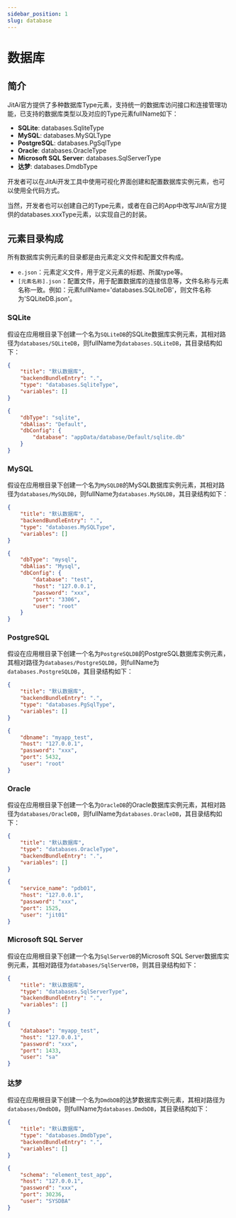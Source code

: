 ```yaml
---
sidebar_position: 1
slug: database
---
```


# 数据库
## 简介
JitAi官方提供了多种数据库Type元素，支持统一的数据库访问接口和连接管理功能，已支持的数据库类型以及对应的Type元素fullName如下：
- **SQLite**: databases.SqliteType
- **MySQL**: databases.MySQLType
- **PostgreSQL**: databases.PgSqlType
- **Oracle**: databases.OracleType
- **Microsoft SQL Server**: databases.SqlServerType
- **达梦**: databases.DmdbType

开发者可以在JitAi开发工具中使用可视化界面创建和配置数据库实例元素，也可以使用全代码方式。

当然，开发者也可以创建自己的Type元素，或者在自己的App中改写JitAi官方提供的databases.xxxType元素，以实现自己的封装。

## 元素目录构成
所有数据库实例元素的目录都是由元素定义文件和配置文件构成。

- `e.json`：元素定义文件，用于定义元素的标题、所属type等。
- `[元素名称].json`：配置文件，用于配置数据库的连接信息等，文件名称与元素名称一致。例如：元素fullName='databases.SQLiteDB'，则文件名称为'SQLiteDB.json'。

### SQLite
假设在应用根目录下创建一个名为`SQLiteDB`的SQLite数据库实例元素，其相对路径为`databases/SQLiteDB`，则fullName为`databases.SQLiteDB`，其目录结构如下：

```json title="e.json"
{
    "title": "默认数据库",
    "backendBundleEntry": ".",
    "type": "databases.SqliteType",
    "variables": []
}
```

```json title="SQLiteDB.json"
{
    "dbType": "sqlite",
    "dbAlias": "Default",
    "dbConfig": {
        "database": "appData/database/Default/sqlite.db"
    }
}
```

### MySQL
假设在应用根目录下创建一个名为`MySQLDB`的MySQL数据库实例元素，其相对路径为`databases/MySQLDB`，则fullName为`databases.MySQLDB`，其目录结构如下：

```json title="e.json"
{
    "title": "默认数据库",
    "backendBundleEntry": ".",
    "type": "databases.MySQLType",
    "variables": []
}
```

```json title="MySQLDB.json"
{
	"dbType": "mysql",
	"dbAlias": "Mysql",
	"dbConfig": {
		"database": "test",
		"host": "127.0.0.1",
		"password": "xxx",
		"port": "3306",
		"user": "root"
	}
}
```

### PostgreSQL
假设在应用根目录下创建一个名为`PostgreSQLDB`的PostgreSQL数据库实例元素，其相对路径为`databases/PostgreSQLDB`，则fullName为`databases.PostgreSQLDB`，其目录结构如下：

```json title="e.json"
{
    "title": "默认数据库",
    "backendBundleEntry": ".",
    "type": "databases.PgSqlType",
    "variables": []
}
```

```json title="PostgreSQLDB.json"
{
    "dbname": "myapp_test",
    "host": "127.0.0.1",
    "password": "xxx",
    "port": 5432,
    "user": "root"
}
```

### Oracle
假设在应用根目录下创建一个名为`OracleDB`的Oracle数据库实例元素，其相对路径为`databases/OracleDB`，则fullName为`databases.OracleDB`，其目录结构如下：

```json title="e.json"
{
    "title": "默认数据库",
    "type": "databases.OracleType",
    "backendBundleEntry": ".",
    "variables": []
}
```

```json title="OracleDB.json"
{
    "service_name": "pdb01",
    "host": "127.0.0.1",
    "password": "xxx",
    "port": 1525,
    "user": "jit01"
}
```

### Microsoft SQL Server
假设在应用根目录下创建一个名为`SqlServerDB`的Microsoft SQL Server数据库实例元素，其相对路径为`databases/SqlServerDB`，则其目录结构如下：

```json title="e.json"
{
    "title": "默认数据库",
    "type": "databases.SqlServerType",
    "backendBundleEntry": ".",
    "variables": []
}
```

```json title="SqlServerDB.json"
{
    "database": "myapp_test",
    "host": "127.0.0.1",
    "password": "xxx",
    "port": 1433,
    "user": "sa"
}
```

### 达梦
假设在应用根目录下创建一个名为`DmdbDB`的达梦数据库实例元素，其相对路径为`databases/DmdbDB`，则fullName为`databases.DmdbDB`，其目录结构如下：

```json title="e.json"
{
    "title": "默认数据库",
    "type": "databases.DmdbType",
    "backendBundleEntry": ".",
    "variables": []
}

```

```json title="DmdbDB.json"
{
    "schema": "element_test_app",
    "host": "127.0.0.1",
    "password": "xxx",
    "port": 30236,
    "user": "SYSDBA"
}
```


